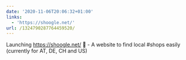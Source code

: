 ```yaml
---
date: '2020-11-06T20:06:32+01:00'
links:
  - 'https://shoogle.net/'
url: /1324790287764459520/
---
```

Launching https://shoogle.net/ 🚀 - A website to find local #shops easily (currently for AT, DE, CH and US)
